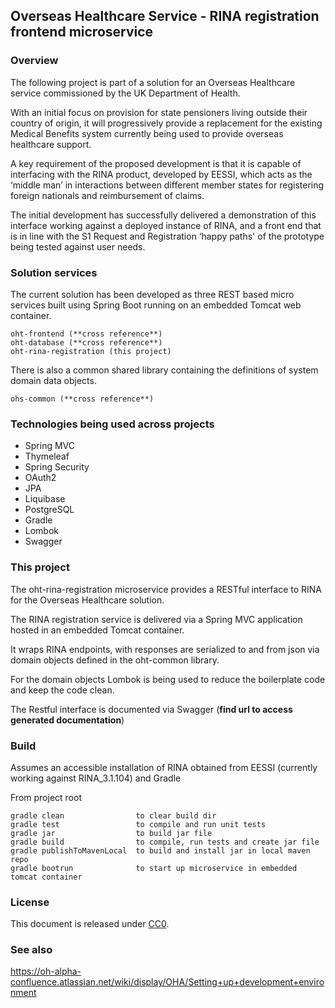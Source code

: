## Overseas Healthcare Service - RINA registration frontend microservice

### Overview

The following project is part of a solution for an Overseas Healthcare service commissioned by the UK Department of Health.

With an initial focus on provision for state pensioners living outside their country of origin, it will progressively provide a replacement for the existing Medical Benefits system currently being used to provide overseas healthcare support.

A key requirement of the proposed development is that it is capable of interfacing with the RINA product, developed by EESSI, which acts as the ‘middle man’ in interactions between different member states for registering foreign nationals and reimbursement of claims.

The initial development has successfully delivered a demonstration of this interface working against a deployed instance of RINA, and a front end that is in line with the S1 Request and Registration ‘happy paths' of the prototype being tested against user needs.

### Solution services

The current solution has been developed as three REST based micro services built using Spring Boot running on an embedded Tomcat web container.

    oht-frontend (**cross reference**)
    oht-database (**cross reference**)
    oht-rina-registration (this project)

There is also a common shared library containing the definitions of system domain data objects.

    ohs-common (**cross reference**)

### Technologies being used across projects

- Spring MVC
- Thymeleaf
- Spring Security
- OAuth2
- JPA
- Liquibase
- PostgreSQL
- Gradle
- Lombok
- Swagger

### This project

The oht-rina-registration microservice provides a RESTful interface to RINA for the Overseas Healthcare solution.

The RINA registration service is delivered via a Spring MVC application hosted in an embedded Tomcat container.

It wraps RINA endpoints, with responses are serialized to and from json via domain objects defined in the oht-common library.

For the domain objects Lombok is being used to reduce the boilerplate code and keep the code clean.

The Restful interface is documented via Swagger (**find url to access generated documentation**)

### Build

Assumes an accessible installation of RINA obtained from EESSI (currently working against RINA_3.1.104) and Gradle

From project root

    gradle clean                to clear build dir
    gradle test                 to compile and run unit tests
    gradle jar                  to build jar file
    gradle build                to compile, run tests and create jar file
    gradle publishToMavenLocal  to build and install jar in local maven repo
    gradle bootrun              to start up microservice in embedded tomcat container

### License

This document is released under [CC0](LICENSE.md).

### See also

https://oh-alpha-confluence.atlassian.net/wiki/display/OHA/Setting+up+development+environment

